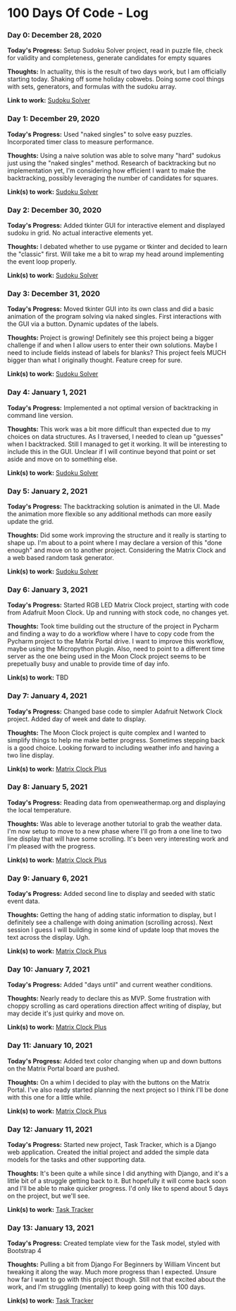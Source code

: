 # 100 Days Of Code - Log

### Day 0: December 28, 2020

**Today's Progress:** Setup Sudoku Solver project, read in puzzle file, check for validity and completeness, generate candidates for empty squares

**Thoughts:** In actuality, this is the result of two days work, but I am officially starting today. Shaking off some holiday cobwebs. Doing some cool
things with sets, generators, and formulas with the sudoku array.

**Link to work:** [Sudoku Solver](https://github.com/jmatlock/SudokuSolver)

### Day 1: December 29, 2020

**Today's Progress:** Used "naked singles" to solve easy puzzles. Incorporated timer class to measure performance.

**Thoughts:** Using a naive solution was able to solve many "hard" sudokus just using the "naked singles" method. Research of backtracking but no implementation yet,
I'm considering how efficient I want to make the backtracking, possibly leveraging the number of candidates for squares.

**Link(s) to work:** [Sudoku Solver](https://github.com/jmatlock/SudokuSolver)

### Day 2: December 30, 2020

**Today's Progress:** Added tkinter GUI for interactive element and displayed sudoku in grid. No actual interactive elements yet.

**Thoughts:** I debated whether to use pygame or tkinter and decided to learn the "classic" first. Will take me a bit to wrap my head
around implementing the event loop properly.

**Link(s) to work:** [Sudoku Solver](https://github.com/jmatlock/SudokuSolver)

### Day 3: December 31, 2020

**Today's Progress:** Moved tkinter GUI into its own class and did a basic animation of the program solving via naked singles. First interactions with the GUI via a button.  Dynamic updates of the labels.

**Thoughts:**  Project is growing! Definitely see this project being a bigger challenge if and when I allow users to enter their own solutions. 
Maybe I need to include fields instead of labels for blanks? This project feels MUCH bigger than what I originally thought. Feature creep for sure.

**Link(s) to work:** [Sudoku Solver](https://github.com/jmatlock/SudokuSolver)

### Day 4: January 1, 2021

**Today's Progress:** Implemented a not optimal version of backtracking in command line version.

**Thoughts:** This work was a bit more difficult than expected due to my choices on data structures. As I traversed, I needed to clean up "guesses" when I backtracked. Still I managed to get it working. It will be interesting to include this in the GUI. Unclear if I will continue beyond that point or set aside and move on to something else.

**Link(s) to work:** [Sudoku Solver](https://github.com/jmatlock/SudokuSolver)

### Day 5: January 2, 2021

**Today's Progress:** The backtracking solution is animated in the UI. Made the animation more flexible so any additional methods can more easily update the grid. 

**Thoughts:** Did some work improving the structure and it really is starting to shape up. I'm about to a point where I may declare a version of this "done enough" and
move on to another project. Considering the Matrix Clock and a web based random task generator.

**Link(s) to work:** [Sudoku Solver](https://github.com/jmatlock/SudokuSolver)

### Day 6: January 3, 2021

**Today's Progress:** Started RGB LED Matrix Clock project, starting with code from Adafruit Moon Clock. Up and running with stock code, no changes yet.

**Thoughts:** Took time building out the structure of the project in Pycharm and finding a way to do a workflow where I have to copy code from the Pycharm project
to the Matrix Portal drive. I want to improve this workflow, maybe using the Micropython plugin. Also, need to point to a different time server as the one being used
in the Moon Clock project seems to be prepetually busy and unable to provide time of day info.

**Link(s) to work:** TBD

### Day 7: January 4, 2021

**Today's Progress:** Changed base code to simpler Adafruit Network Clock project. Added day of week and date to display.

**Thoughts:** The Moon Clock project is quite complex and I wanted to simplify things to help me make better progress. Sometimes stepping back is a good choice. Looking forward to including weather info and having a two line display.

**Link(s) to work:** [Matrix Clock Plus](https://github.com/jmatlock/MatrixClockPlus)

### Day 8: January 5, 2021

**Today's Progress:** Reading data from openweathermap.org and displaying the local temperature.

**Thoughts:** Was able to leverage another tutorial to grab the weather data. I'm now setup to move to a new phase where I'll go from a one line to two line display that will have some scrolling. It's been very interesting work and I'm pleased with the progress.

**Link(s) to work:** [Matrix Clock Plus](https://github.com/jmatlock/MatrixClockPlus)

### Day 9: January 6, 2021

**Today's Progress:** Added second line to display and seeded with static event data.

**Thoughts:** Getting the hang of adding static information to display, but I definitely see a challenge with doing animation (scrolling across). Next session I guess
I will building in some kind of update loop that moves the text across the display. Ugh.

**Link(s) to work:** [Matrix Clock Plus](https://github.com/jmatlock/MatrixClockPlus)

### Day 10: January 7, 2021

**Today's Progress:** Added "days until" and current weather conditions.

**Thoughts:** Nearly ready to declare this as MVP. Some frustration with choppy scrolling as card operations direction affect writing of display, but may decide it's just quirky and move on.

**Link(s) to work:** [Matrix Clock Plus](https://github.com/jmatlock/MatrixClockPlus)

### Day 11: January 10, 2021

**Today's Progress:** Added text color changing when up and down buttons on the Matrix Portal board are pushed.

**Thoughts:** On a whim I decided to play with the buttons on the Matrix Portal. I've also ready started planning the next project so I think I'll be done with this
one for a little while.

**Link(s) to work:** [Matrix Clock Plus](https://github.com/jmatlock/MatrixClockPlus)

### Day 12: January 11, 2021

**Today's Progress:** Started new project, Task Tracker, which is a Django web application. Created the initial project and added the simple data models for the tasks
and other supporting data.

**Thoughts:** It's been quite a while since I did anything with Django, and it's a little bit of a struggle getting back to it. But hopefully it will come back soon
and I'll be able to make quicker progress. I'd only like to spend about 5 days on the project, but we'll see.

**Link(s) to work:** [Task Tracker](https://github.com/jmatlock/TaskTracker)

### Day 13: January 13, 2021

**Today's Progress:** Created template view for the Task model, styled with Bootstrap 4

**Thoughts:** Pulling a bit from Django For Beginners by William Vincent but tweaking it along the way. Much more progress than I expected. Unsure how far I want 
to go with this project though. Still not that excited about the work, and I'm struggling (mentally) to keep going with this 100 days.

**Link(s) to work:** [Task Tracker](https://github.com/jmatlock/TaskTracker)

<!---
### Day x: January xx, 2021

**Today's Progress:** 

**Thoughts:** 

**Link(s) to work:**
-->

